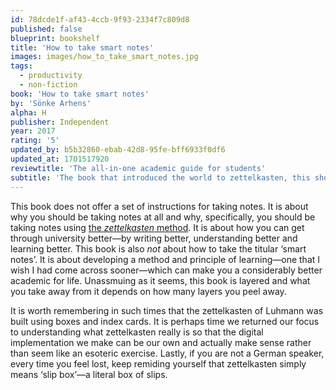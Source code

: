 ```yaml
---
id: 78dcde1f-af43-4ccb-9f93-2334f7c809d8
published: false
blueprint: bookshelf
title: 'How to take smart notes'
images: images/how_to_take_smart_notes.jpg
tags:
  - productivity
  - non-fiction
book: 'How to take smart notes'
by: 'Sönke Arhens'
alpha: H
publisher: Independent
year: 2017
rating: '5'
updated_by: b5b32860-ebab-42d8-95fe-bff6933f0df6
updated_at: 1701517920
reviewtitle: 'The all-in-one academic guide for students'
subtitle: 'The book that introduced the world to zettelkasten, this should be compulsory reading for everyone heading to university'
---
```

This book does not offer a set of instructions for taking notes. It is about why you should be taking notes at all and why, specifically, you should be taking notes using [the _zettelkasten_ method](/zettelkasten). It is about how you can get through university better—by writing better, understanding better and learning better. This book is also _not_ about how to take the titular ‘smart notes’. It is about developing a method and principle of learning—one that I wish I had come across sooner—which can make you a considerably better academic for life. Unassmuing as it seems, this book is layered and what you take away from it depends on how many layers you peel away.

It is worth remembering in such times that the zettelkasten of Luhmann was built using boxes and index cards. It is perhaps time we returned our focus to understanding what zettelkasten really is so that the digital implementation we make can be our own and actually make sense rather than seem like an esoteric exercise. Lastly, if you are not a German speaker, every time you feel lost, keep remiding yourself that zettelkasten simply means ‘slip box’—a literal box of slips.